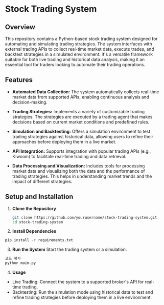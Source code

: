 # Stock Trading System 

## Overview

This repository contains a Python-based stock trading system designed for automating and simulating trading strategies. The system interfaces with external trading APIs to collect real-time market data, execute trades, and backtest strategies in a simulated environment. It's a versatile framework suitable for both live trading and historical data analysis, making it an essential tool for traders looking to automate their trading operations.

## Features

- **Automated Data Collection:** The system automatically collects real-time market data from supported APIs, enabling continuous analysis and decision-making.
  
- **Trading Strategies:** Implements a variety of customizable trading strategies. The strategies are executed by a trading agent that makes decisions based on current market conditions and predefined rules.

- **Simulation and Backtesting:** Offers a simulation environment to test trading strategies against historical data, allowing users to refine their approaches before deploying them in a live market.

- **API Integration:** Supports integration with popular trading APIs (e.g., Kiwoom) to facilitate real-time trading and data retrieval.

- **Data Processing and Visualization:** Includes tools for processing market data and visualizing both the data and the performance of trading strategies. This helps in understanding market trends and the impact of different strategies.

## Setup and Installation

1. **Clone the Repository**
   ```bash
   git clone https://github.com/yourusername/stock-trading-system.git
   cd stock-trading-system
   ```

2. **Install Dependencies**
```bash
pip install -r requirements.txt
```

3. **Run the System**
Start the trading system or a simulation:
```bash
코드 복사
python main.py
```

4. **Usage**
- Live Trading: Connect the system to a supported broker's API for real-time trading.
- Backtesting: Run the simulation mode using historical data to test and refine trading strategies before deploying them in a live environment.
